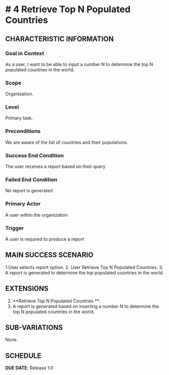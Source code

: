 # # 4 Retrieve Top N Populated Countries

## CHARACTERISTIC INFORMATION

### Goal in Context


As a user, I want to be able to input a number N to determine the top N populated countries in the world.

### Scope
Organisation.

### Level

Primary task.

### Preconditions

We are aware of the list of countries and their populations.

### Success End Condition

The user receives a report based on their query

### Failed End Condition

No report is generated

### Primary Actor

A user within the organization

### Trigger

A user is required to produce a report

## MAIN SUCCESS SCENARIO

1.User selects report option.
2. User Retrieve Top N Populated Countries.
3. A report is generated to determine the top populated countries in the world.


## EXTENSIONS

2. **Retrieve Top N Populated Countries **:
1. A report is generated based on inserting a number N to determine the top N populated countries in the world.

## SUB-VARIATIONS

None.

## SCHEDULE

**DUE DATE**: Release 1.0